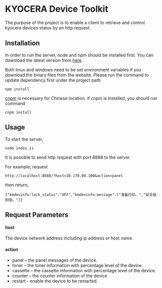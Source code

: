 KYOCERA Device Toolkit
======================
The purpose of the project is to enable a client to retrieve and control kyocera devices status by an http request.


## Installation
In order to run the server, node and npm should be installed first.
You can download the latest version from [here](https://nodejs.org/en/download/). 

Both linux and windows need to be set environment variables if you download the binary files from the website.
Please run the command to update dependency first under the project path.
```
npm install
```

[cnpm](http://npm.taobao.org/) is necessary for Chinese location.
if cnpm is installed, you should run command
```
cnpm install
```


## Usage
To start the server,
```
node index.js
```
It is possible to send http request with port 8888 to the server.

For example, request
```
http://localhost:8888/?host=10.170.80.100&action=panel
```
then return,
```
{"kmdevinfo:lock_status":"OFF","kmdevinfo:message":["准备打印。","安全级别低。"]}
```


## Request Parameters
#### host

The device network address including ip address or host name.

#### action
- panel – the panel messages of the device.
- toner – the toner information with percentage level of the device.
- cassette – the cassette information with percentage level of the device.
- counter – the counter information of the device
- restart - enable the device to be restarted.


 

